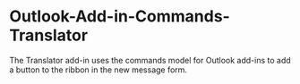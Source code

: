 # Outlook-Add-in-Commands-Translator
The Translator add-in uses the commands model for Outlook add-ins to add a button to the ribbon in the new message form.
